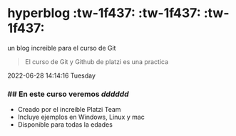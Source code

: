 # hyperblog :tw-1f437: :tw-1f437: :tw-1f437:
un blog increible para el curso de Git
> El curso de Git y Github de platzi es una practica 


2022-06-28 14:14:16 Tuesday

### ## En este curso veremos *dddddd*
* Creado por el increible Platzi Team
* Incluye ejemplos en Windows, Linux y mac
* Disponible para todas la edades

